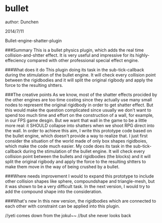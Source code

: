 bullet
======

author: Dunchen

2014/7/11

Bullet-engine-shatter-plugin

###Summary
This is a bullet physics plugin, which adds the real time collision-and-shtter effect. It is very useful and impressive for its highly-effeciency compared with other professional special effect engine.


###What does it do
This plugin doing its task in the sub-tick-callback during the stimulation of the bullet engine. It will check every collision point between the rigidbodies and it will split the original rigibody and apply the force to the resulting shtters.

###The creative points
As we know, most of the shatter effects procided by the other engines are too time costing since they actually use many small nodes to represent the original rigidbody in order to get shatter effect. But this would make the question complicated since usually we don't want to spend too much time and effort on the construction of a wall, for example, in our FPS game desgin. But we want that wall in the game to be a little more real: it SHOULD collapse into shatters when we shoot RPG direct into the wall.
In order to achieve this aim, I write this prototype code based on the bullet engine, which doesn't provide a way to realize that.
I just first consider the situation of the world made of only box shapes rigidboies, which make the code much easier.
My code does its task in the sub-tick-callback during the stimulation of the bullet engine. It will check every collision point between the bullets and rigidbodies (the blocks) and it will split the original rigibody and apply the force to the resulting shtters to make them move in the way of being crushed by a bullet.


###Where needs improvement
I would to expand this prototype to include other collision shapes like sphere, compoundshape and triangle-mesh, but it was shown to be a very difficult task. In the next version, I would try to add the compound shape into the consideration.


###What's new
In this new version, the rigidbodies which are connected to each other with constraint can be applied into this plugin. 










//yeti comes down from the jokul~~
//but she never looks back

